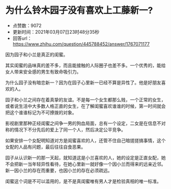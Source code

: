 # 为什么铃木园子没有喜欢上工藤新一?
- 点赞数：9072
- 更新时间：2021年03月07日23时48分35秒
- 回答url：https://www.zhihu.com/question/445788452/answer/1767071177
<body>
 <p data-pid="HhBIJO_K">因为园子和小兰是真正的闺蜜。</p>
 <p data-pid="x52yd3qH">其实闺蜜的品味真的差不多，而且能接触的人际圈子也差不多。一个优秀的，能给女人带来安全感的男生有致命吸引力。</p>
 <p data-pid="-nU9bK4u">为什么园子没有暗恋新一？因为在园子心里新一已经不算是异性了。他是好朋友喜欢的人。</p>
 <p data-pid="ZgX_hnEz">园子和小兰之间存在着真挚的友谊。不是每一个女生都那么贱，一个正常的女生，或者说生活中大多数人格正直的女生，在了解闺蜜喜欢谁谁的时候，第一时间就会把这个谁谁标记为不可撩拨的对象。</p>
 <p data-pid="tFrZ4T0p">影视剧里那种正经闺蜜之间争一男的狗血局面，总有一个设定，二女是在信息不对称的情况下不分先后的爱上了同一个人，然后决定公平竞争。</p>
 <p data-pid="ytpj_T7r">如果安排一个女配明知道对方是闺蜜喜欢的人，还管不住自己暗搓搓搞事情，这个女配的人品有问题，最后往往自食恶果。</p>
 <p data-pid="NxHI0klA">园子从认识新一的那一天起，就知道这是小兰喜欢的人，她的设定是正直女配，她不会把新一当年轻异性看待，在她心里新一就好像一个因小兰而得来的远亲近邻。新一因小兰的存在而重要，也因小兰的存在必须疏远。</p>
 <p data-pid="DbulbIyo">闺蜜这个词是不可以滥用的，是不是真闺蜜唯有男人才是检验真相的唯一标准。</p>
</body>